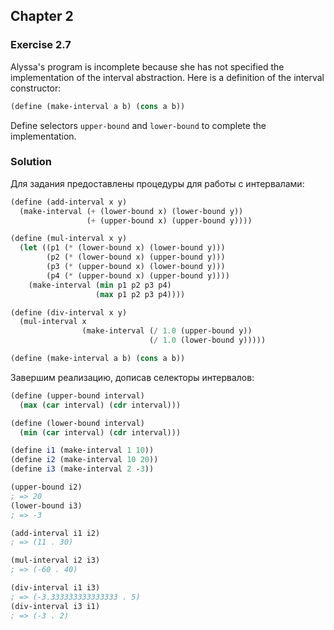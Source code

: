 ## Chapter 2

### Exercise 2.7

Alyssa's program is incomplete because she has not specified the implementation of the interval abstraction. Here is a definition of the interval constructor:

```scheme
(define (make-interval a b) (cons a b))
```

Define selectors `upper-bound` and `lower-bound` to complete the implementation.

### Solution

Для задания предоставлены процедуры для работы с интервалами:

```scheme
(define (add-interval x y)
  (make-interval (+ (lower-bound x) (lower-bound y))
                 (+ (upper-bound x) (upper-bound y))))

(define (mul-interval x y)
  (let ((p1 (* (lower-bound x) (lower-bound y)))
        (p2 (* (lower-bound x) (upper-bound y)))
        (p3 (* (upper-bound x) (lower-bound y)))
        (p4 (* (upper-bound x) (upper-bound y))))
    (make-interval (min p1 p2 p3 p4)
                   (max p1 p2 p3 p4))))

(define (div-interval x y)
  (mul-interval x 
                (make-interval (/ 1.0 (upper-bound y))
                               (/ 1.0 (lower-bound y)))))

(define (make-interval a b) (cons a b))
```
Завершим реализацию, дописав селекторы интервалов:

```scheme
(define (upper-bound interval)
  (max (car interval) (cdr interval)))

(define (lower-bound interval)
  (min (car interval) (cdr interval)))

(define i1 (make-interval 1 10))
(define i2 (make-interval 10 20))
(define i3 (make-interval 2 -3))

(upper-bound i2)
; => 20
(lower-bound i3)
; => -3

(add-interval i1 i2)
; => (11 . 30)

(mul-interval i2 i3)
; => (-60 . 40)

(div-interval i1 i3)
; => (-3.333333333333333 . 5)
(div-interval i3 i1)
; => (-3 . 2)
```

